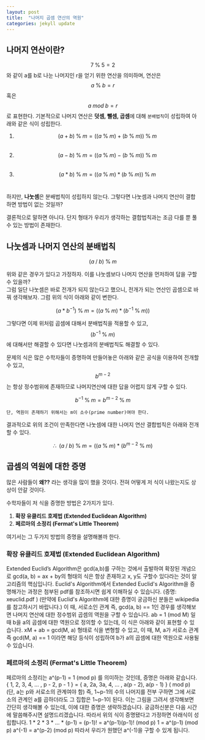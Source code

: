 ```yaml
---
layout: post
title:  "나머지 곱셈 연산의 역원"
categories: jekyll update
---
```


## 나머지 연산이란?

$$ 7\;\%\;5 = 2 $$ 와 같이 a를 b로 나눈 나머지인 r을 얻기 위한 연산을 의미하며, 연산은 $$ a\;\%\;b=r $$ 혹은 $$ a\;mod\;b=r $$로 표현한다.
기본적으로 나머지 연산은 **덧셈, 뺄셈, 곱셈**에 대해 ``분배법칙``이 성립하여 아래와 같은 식이 성립한다.

1. $$ (a + b)\;\%\;m = ((a\;\%\;m) + (b\;\%\;m))\;\%\;m $$<br>
1. $$ (a - b)\;\%\;m = ((a\;\%\;m) - (b\;\%\;m))\;\%\;m $$<br>
1. $$ (a * b)\;\%\;m = ((a\;\%\;m) * (b\;\%\;m))\;\%\;m $$<br>

하지만, **나눗셈**은 분배법칙이 성립하지 않는다.
그렇다면 나눗셈과 나머지 연산이 결합하면 방법이 없는 것일까?

결론적으로 말하면 아니다. 단지 형태가 우리가 생각하는 결합법칙과는 조금 다를 뿐 풀 수 있는 방법이 존재한다.

## 나눗셈과 나머지 연산의 분배법칙

$$ (a\;/\;b)\;\%\;m $$

위와 같은 경우가 있다고 가정하자. 이를 나눗셈보다 나머지 연산을 먼저하여 답을 구할 수 있을까?<br>
그럼 일단 나눗셈은 바로 전개가 되지 않는다고 했으니, 전개가 되는 연산인 곱셈으로 바꿔 생각해보자.
그럼 위의 식이 아래와 같이 변한다.

$$ (a * b^{-1})\;\%\;m = ((a\;\%\;m) * (b^{-1}\;\%\;m)) $$

그렇다면 이제 위처럼 곱셈에 대해서 분배법칙을 적용할 수 있고, $$ (b^{-1}\;\%\;m) $$ 에 대해서만 해결할 수 있다면 나눗셈과의 분배법칙도 해결할 수 있다.

문제의 식은 많은 수학자들이 증명하여 만들어놓은 아래와 같은 공식을 이용하여 전개할 수 있고, $$ b^{m-2} $$는 항상 정수범위에 존재하므로 나머지연산에 대한 답을 어렵지 않게 구할 수 있다.

$$ b^{-1}\;\%\;m = b^{m - 2}\;\%\;m $$

``단, 역원이 존재하기 위해서는 m이 소수(prime number)여야 한다.``

결과적으로 위의 조건이 만족한다면 나눗셈에 대한 나머지 연산 결합법칙은 아래와 전개할 수 있다.

$$ \therefore\;\;(a\;/\;b)\;\%\;m = ((a\;\%\;m) * (b^{m - 2}\;\%\;m) $$


## 곱셈의 역원에 대한 증명

많은 사람들이 **왜??** 라는 생각을 많이 했을 것이다.
전혀 어떻게 저 식이 나왔는지도 상상이 안갈 것이다.

수학자들이 저 식을 증명한 방법은 2가지가 있다.

1. **확장 유클리드 호제법 (Extended Euclidean Algorithm)**<br>
1. **페르마의 소정리 (Fermat's Little Theorem)**

여기서는 그 두가지 방법의 증명을 설명해볼까 한다.

### 확장 유클리드 호제법 (Extended Euclidean Algorithm)

Extended Euclid’s Algorithm은 gcd(a,b)를 구하는 것에서 출발하여 확장된 개념으로 gcd(a, b) = ax + by의 형태의 식은 항상 존재하고 x, y도 구할수 있다라는 것이 알고리즘의 핵심입니다.
Euclid's Algorithm에서 Extended Euclid's Algorithm을 증명해가는 과정은 첨부된 pdf를 참조하시면 쉽게 이해하실 수 있습니다. (증명: xeuclid.pdf )
(만약에 Euclid's Algorithm에 대한 증명이 궁금하신 분들은 wikipedia를 참고하시기 바랍니다.)
이 때, 서로소인 관계 즉, gcd(a, b) == 1인 경우를 생각해보면 나머지 연산에 대한 정수범위 곱셈의 역원을 구할 수 있습니다.
ab = 1 (mod M) 일 때 b을 a의 곱셈에 대한 역원으로 정의할 수 있는데, 이 식은 아래와 같이 표현할 수 있습니다.
xM + ab = gcd(M, a) 형태로 식을 변형할 수 있고, 이 때, M, a가 서로소 관계 즉 gcd(M, a) == 1 이라면 해당 등식이 성립하여 b가 a의 곱셈에 대한 역원으로 사용될 수 있습니다.


### 페르마의 소정리 (Fermat's Little Theorem)

페르마의 소정리는 a^(p-1) = 1 (mod p) 를 의미하는 것인데, 증명은 아래와 같습니다.
{ 1, 2, 3, 4, ... , p - 2, p - 1 } = { a, 2a, 3a, 4, ... , a(p - 2), a(p - 1) } ( mod p)  (단, a는 p와 서로소의 관계여야 함)
즉, 1~p-1의 수의 나머지를 전부 구하면 그에 서로소의 관계인 a를 곱하더라도 그 집합은 1~p-1이 된다. 이는 그림을 그려서 생각해보면 간단히 생각해볼 수 있는데, 이에 대한 증명은 생략하겠습니다. 궁금하신분은 다음 시간에 말씀해주시면 설명드리겠습니다.
따라서 위의 식이 증명됐다고 가정하면 아래식이 성립합니다.
1 * 2 * 3 * ... * (p-1) = (p-1)! = a^(p-1)(p-1)! (mod p)
1 = a^(p-1) (mod p)
a^(-1) = a^(p-2) (mod p)
따라서 우리가 원했던 a^(-1)을 구할 수 있게 됩니다.


